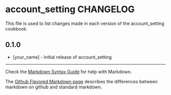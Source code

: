 account_setting CHANGELOG
=========================

This file is used to list changes made in each version of the account_setting cookbook.

0.1.0
-----
- [your_name] - Initial release of account_setting

- - -
Check the [Markdown Syntax Guide](http://daringfireball.net/projects/markdown/syntax) for help with Markdown.

The [Github Flavored Markdown page](http://github.github.com/github-flavored-markdown/) describes the differences between markdown on github and standard markdown.
